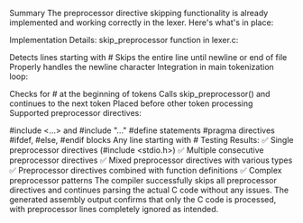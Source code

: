 Summary
The preprocessor directive skipping functionality is already implemented and working correctly in the lexer. Here's what's in place:

Implementation Details:
skip_preprocessor function in lexer.c:

Detects lines starting with #
Skips the entire line until newline or end of file
Properly handles the newline character
Integration in main tokenization loop:

Checks for # at the beginning of tokens
Calls skip_preprocessor() and continues to the next token
Placed before other token processing
Supported preprocessor directives:

#include <...> and #include "..."
#define statements
#pragma directives
#ifdef, #else, #endif blocks
Any line starting with #
Testing Results:
✅ Single preprocessor directives (#include <stdio.h>)
✅ Multiple consecutive preprocessor directives
✅ Mixed preprocessor directives with various types
✅ Preprocessor directives combined with function definitions
✅ Complex preprocessor patterns
The compiler successfully skips all preprocessor directives and continues parsing the actual C code without any issues. The generated assembly output confirms that only the C code is processed, with preprocessor lines completely ignored as intended.